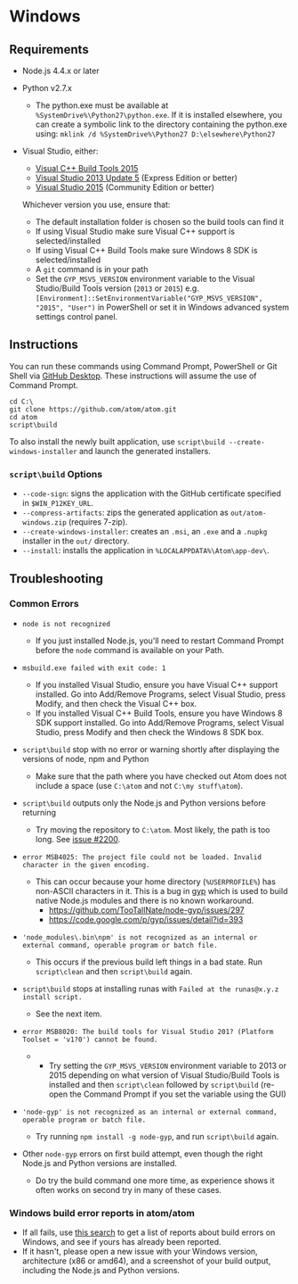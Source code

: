 # Windows

## Requirements

* Node.js 4.4.x or later
* Python v2.7.x
  * The python.exe must be available at `%SystemDrive%\Python27\python.exe`. If it is installed elsewhere, you can create a symbolic link to the directory containing the python.exe using: `mklink /d %SystemDrive%\Python27 D:\elsewhere\Python27`
* Visual Studio, either:
  * [Visual C++ Build Tools 2015](http://landinghub.visualstudio.com/visual-cpp-build-tools)
  * [Visual Studio 2013 Update 5](https://www.visualstudio.com/en-us/downloads/download-visual-studio-vs) (Express Edition or better)
  * [Visual Studio 2015](https://www.visualstudio.com/en-us/downloads/download-visual-studio-vs) (Community Edition or better)

  Whichever version you use, ensure that:
  * The default installation folder is chosen so the build tools can find it
  * If using Visual Studio make sure Visual C++ support is selected/installed
  * If using Visual C++ Build Tools make sure Windows 8 SDK is selected/installed
  * A `git` command is in your path
  * Set the `GYP_MSVS_VERSION` environment variable to the Visual Studio/Build Tools version (`2013` or `2015`) e.g. ``[Environment]::SetEnvironmentVariable("GYP_MSVS_VERSION", "2015", "User")`` in PowerShell or set it in Windows advanced system settings control panel.

## Instructions

You can run these commands using Command Prompt, PowerShell or Git Shell via [GitHub Desktop](https://desktop.github.com/). These instructions will assume the use of Command Prompt.

```
cd C:\
git clone https://github.com/atom/atom.git
cd atom
script\build
```

To also install the newly built application, use `script\build --create-windows-installer` and launch the generated installers.

### `script\build` Options
* `--code-sign`: signs the application with the GitHub certificate specified in `$WIN_P12KEY_URL`.
* `--compress-artifacts`: zips the generated application as `out/atom-windows.zip` (requires 7-zip).
* `--create-windows-installer`: creates an `.msi`, an `.exe` and a `.nupkg` installer in the `out/` directory.
* `--install`: installs the application in `%LOCALAPPDATA%\Atom\app-dev\`.

## Troubleshooting

### Common Errors
* `node is not recognized`
  * If you just installed Node.js, you'll need to restart Command Prompt before the `node` command is available on your Path.

* `msbuild.exe failed with exit code: 1`
   * If you installed Visual Studio, ensure you have Visual C++ support installed. Go into Add/Remove Programs, select Visual Studio, press Modify, and then check the Visual C++ box.
   * If you installed Visual C++ Build Tools, ensure you have Windows 8 SDK support installed.  Go into Add/Remove Programs, select Visual Studio, press Modify and then check the Windows 8 SDK box.

* `script\build` stop with no error or warning shortly after displaying the versions of node, npm and Python
  * Make sure that the path where you have checked out Atom does not include a space (use `C:\atom` and not `C:\my stuff\atom`).

* `script\build` outputs only the Node.js and Python versions before returning
  * Try moving the repository to `C:\atom`. Most likely, the path is too long.
    See [issue #2200](https://github.com/atom/atom/issues/2200).

* `error MSB4025: The project file could not be loaded. Invalid character in the given encoding.`
  * This can occur because your home directory (`%USERPROFILE%`) has non-ASCII
    characters in it. This is a bug in [gyp](https://code.google.com/p/gyp/)
    which is used to build native Node.js modules and there is no known workaround.
    * https://github.com/TooTallNate/node-gyp/issues/297
    * https://code.google.com/p/gyp/issues/detail?id=393

* `'node_modules\.bin\npm' is not recognized as an internal or external command, operable program or batch file.`
   * This occurs if the previous build left things in a bad state. Run `script\clean` and then `script\build` again.

* `script\build` stops at installing runas with `Failed at the runas@x.y.z install script.`
  * See the next item.

* `error MSB8020: The build tools for Visual Studio 201? (Platform Toolset = 'v1?0') cannot be found.`
  * * Try setting the `GYP_MSVS_VERSION` environment variable to 2013 or 2015 depending on what version of Visual Studio/Build Tools is installed and then `script\clean` followed by `script\build` (re-open the Command Prompt if you set the variable using the GUI)

* `'node-gyp' is not recognized as an internal or external command, operable program or batch file.`
  * Try running `npm install -g node-gyp`, and run `script\build` again.

* Other `node-gyp` errors on first build attempt, even though the right Node.js and Python versions are installed.
  * Do try the build command one more time, as experience shows it often works on second try in many of these cases.

### Windows build error reports in atom/atom
* If all fails, use [this search](https://github.com/atom/atom/search?q=label%3Abuild-error+label%3Awindows&type=Issues) to get a list of reports about build errors on Windows, and see if yours has already been reported.
* If it hasn't, please open a new issue with your Windows version, architecture (x86 or amd64), and a screenshot of your build output, including the Node.js and Python versions.
